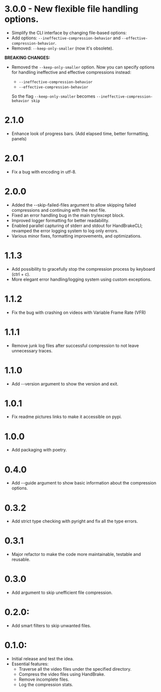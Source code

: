 # 3.0.0 - New flexible file handling options.

- Simplify the CLI interface by changing file-based options:
- Add options: `--ineffective-compression-behavior` and `--effective-compression-behavior`.
- Removed: `--keep-only-smaller` (now it's obsolete).

**BREAKING CHANGES:**

- Removed the `--keep-only-smaller` option. 
  Now you can specify options for handling ineffective and effective compressions instead:
  - `--ineffective-compression-behavior` 
  - `--effective-compression-behavior` 

  So the flag `--keep-only-smaller` becomes `--ineffective-compression-behavior skip`


# 2.1.0

- Enhance look of progress bars. (Add elapsed time, better formatting, panels)

# 2.0.1

- Fix a bug with encoding in utf-8.

# 2.0.0

- Added the --skip-failed-files argument to allow skipping failed compressions and continuing with the next file.
- Fixed an error handling bug in the main try/except block.
- Improved logger formatting for better readability.
- Enabled parallel capturing of stderr and stdout for HandBrakeCLI; revamped the error logging system to log only errors.
- Various minor fixes, formatting improvements, and optimizations.

# 1.1.3

- Add possibility to gracefully stop the compression process by keyboard (ctrl + c).
- More elegant error handling/logging system using custom exceptions.

# 1.1.2

- Fix the bug with crashing on videos with Variable Frame Rate (VFR)

# 1.1.1

- Remove junk log files after successful compression to not leave unnecessary traces.

# 1.1.0

- Add --version argument to show the version and exit.

# 1.0.1

- Fix readme pictures links to make it accessible on pypi.

# 1.0.0

- Add packaging with poetry.

# 0.4.0

- Add --guide argument to show basic information about the compression options.

# 0.3.2

- Add strict type checking with pyright and fix all the type errors.

# 0.3.1

- Major refactor to make the code more maintainable, testable and reusable.

# 0.3.0

- Add argument to skip unefficient file compression.

# 0.2.0:

- Add smart filters to skip unwanted files.

# 0.1.0:

- Initial release and test the idea.
- Essential features:
    - Traverse all the video files under the specified directory.
    - Compress the video files using HandBrake.
    - Remove incomplete files.
    - Log the compression stats.

